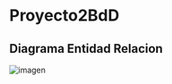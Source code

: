 # Proyecto2BdD




## Diagrama Entidad Relacion
![imagen](https://user-images.githubusercontent.com/64183934/158499208-6457ee12-b4d1-4011-9c08-5c514ac510b4.png)
